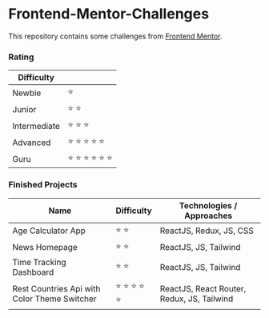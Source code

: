 # Frontend-Mentor-Challenges

This repository contains some challenges from [Frontend Mentor](https://www.frontendmentor.io/challenges).


### Rating
| Difficulty   |                                           |
| ------------ | ----------------------------------------- |
| Newbie       | :star:                                    |
| Junior       | :star: :star:                             |
| Intermediate | :star: :star: :star:                      |
| Advanced     | :star: :star: :star: :star: :star:        |
| Guru         | :star: :star: :star: :star: :star: :star: |

### Finished Projects
| Name | Difficulty | Technologies / Approaches |
| ---- | ---------- | ------------------------- |
| Age Calculator App | :star: :star: | ReactJS, Redux, JS, CSS |
| News Homepage | :star: :star: | ReactJS, JS, Tailwind |
| Time Tracking Dashboard | :star: :star: | ReactJS, JS, Tailwind |
| Rest Countries Api with Color Theme Switcher | :star: :star: :star: :star: :star: | ReactJS, React Router, Redux, JS, Tailwind |
